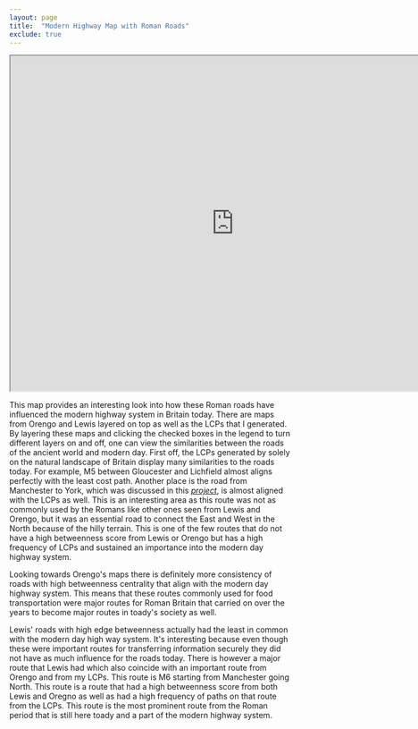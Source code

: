 ```yaml
---
layout: page
title:  "Modern Highway Map with Roman Roads"
exclude: true
---
```


<iframe width="800px" height="600px" src="https://mads709.github.io/mod-highway-map.github.io/" title="map"></iframe>

This map provides an interesting look into how these Roman roads have influenced the modern highway system in Britain today. There are maps from Orengo and Lewis layered on top as well as the LCPs that I generated. By layering these maps and clicking the checked boxes in the legend to turn different layers on and off, one can view the similarities between the roads of the ancient world and modern day. First off, the LCPs generated by solely on the natural landscape of Britain display many similarities to the roads today. For example, M5 between Gloucester and Lichfield almost aligns perfectly with the least cost path. Another place is the road from Manchester to York, which was discussed in this <a href="{% link map-analysis/eng-map-north-area.md %}">*<u>project</u>*</a>, is almost aligned with the LCPs as well. This is an interesting area as this route was not as commonly used by the Romans like other ones seen from Lewis and Orengo, but it was an essential road to connect the East and West in the North because of the hilly terrain. This is one of the few routes that do not have a high betweenness score from Lewis or Orengo but has a high frequency of LCPs and sustained an importance into the modern day highway system.

Looking towards Orengo's maps there is definitely more consistency of roads with high betweenness centrality that align with the modern day highway system. This means that these routes commonly used for food transportation were major routes for Roman Britain that carried on over the years to become major routes in toady's society as well.

Lewis' roads with high edge betweenness actually had the least in common with the modern day high way system. It's interesting because even though these were important routes for transferring information securely they did not have as much influence for the roads today. There is however a major route that Lewis had which also coincide with an important route from Orengo and from my LCPs. This route is M6 starting from Manchester going North. This route is a route that had a high betweenness score from both Lewis and Oregno as well as had a high frequency of paths on that route from the LCPs. This route is the most prominent route from the Roman period that is still here toady and a part of the modern highway system.
